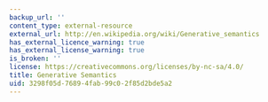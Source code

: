 ```yaml
---
backup_url: ''
content_type: external-resource
external_url: http://en.wikipedia.org/wiki/Generative_semantics
has_external_licence_warning: true
has_external_license_warning: true
is_broken: ''
license: https://creativecommons.org/licenses/by-nc-sa/4.0/
title: Generative Semantics
uid: 3298f05d-7689-4fab-99c0-2f85d2bde5a2
---
```

